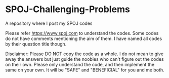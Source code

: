 # SPOJ-Challenging-Problems
A repository where I post my SPOJ codes

Please refer https://www.spoj.com to understand the codes. Some codes do not have comments mentioning the aim of them. I have named all codes by their question title though.

Disclaimer: Please DO NOT copy the code as a whole. I do not mean to give away the answers but just guide the noobies who can't figure out the codes on their own. Please only understand the code, and then implement the same on your own. It will be "SAFE" and "BENEFICIAL" for you and me both.

